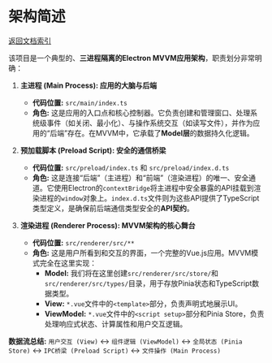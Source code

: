 # 架构简述

[返回文档索引](../../README.md)

该项目是一个典型的、**三进程隔离的Electron MVVM应用架构**，职责划分非常明确：

1. **主进程 (Main Process): 应用的大脑与后端**
   - **代码位置:** `src/main/index.ts`
   - **角色:** 这是应用的入口点和核心控制器。它负责创建和管理窗口、处理系统级事件（如关闭、最小化）、与操作系统交互（如读写文件），并作为应用的“后端”存在。在MVVM中，它承载了**Model层**的数据持久化逻辑。

2. **预加载脚本 (Preload Script): 安全的通信桥梁**
   - **代码位置:** `src/preload/index.ts` 和 `src/preload/index.d.ts`
   - **角色:** 这是连接“后端”（主进程）和“前端”（渲染进程）的唯一、安全通道。它使用Electron的`contextBridge`将主进程中安全暴露的API挂载到渲染进程的`window`对象上。`index.d.ts`文件则为这些API提供了TypeScript类型定义，是确保前后端通信类型安全的**API契约**。

3. **渲染进程 (Renderer Process): MVVM架构的核心舞台**
   - **代码位置:** `src/renderer/src/**`
   - **角色:** 这是用户所看到和交互的界面，一个完整的Vue.js应用。MVVM模式完全在这里实现：
     - **Model:** 我们将在这里创建`src/renderer/src/store/`和`src/renderer/src/types/`目录，用于存放Pinia状态和TypeScript数据类型。
     - **View:** `*.vue`文件中的`<template>`部分，负责声明式地展示UI。
     - **ViewModel:** `*.vue`文件中的`<script setup>`部分和Pinia Store，负责处理响应式状态、计算属性和用户交互逻辑。

**数据流总结:**
`用户交互 (View)` ↔ `组件逻辑 (ViewModel)` ↔ `全局状态 (Pinia Store)` ↔ `IPC桥梁 (Preload Script)` ↔ `文件操作 (Main Process)`
